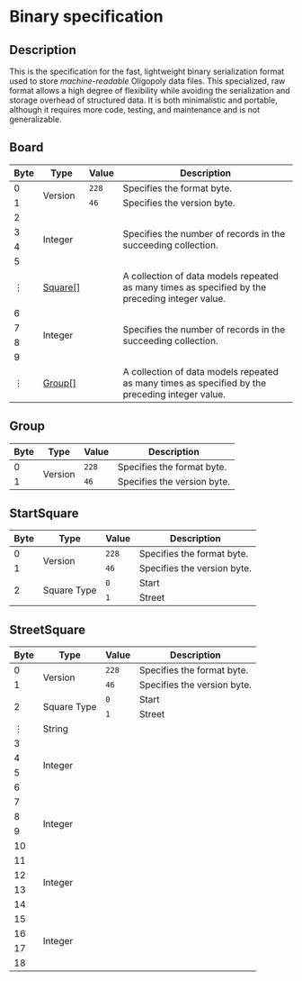 # Binary specification
## Description
This is the specification for the fast, lightweight binary serialization format used to store _machine-readable_ Oligopoly data files. This specialized, raw format allows a high degree of flexibility while avoiding the serialization and storage overhead of structured data. It is both minimalistic and portable, although it requires more code, testing, and maintenance and is not generalizable.
## Board
<table>
  <thead>
    <tr>
      <th>Byte</th>
      <th>Type</th>
      <th>Value</th>
      <th>Description</th>
    </tr>
  </thead>
  <tbody>
    <tr>
      <td>0</td>
      <td rowspan="2">Version</td>
      <td>
        <code>228</code>
      </td>
      <td>Specifies the format byte.</td>
    </tr>
    <tr>
      <td>1</td>
      <td>
        <code>46</code>
      </td>
      <td>Specifies the version byte.</td>
    </tr>
    <tr>
      <td>2</td>
      <td rowspan="4">Integer</td>
      <td></td>
      <td rowspan="4">Specifies the number of records in the succeeding collection.</td>
    </tr>
    <tr>
      <td>3</td>
    </tr>
    <tr>
      <td>4</td>
    </tr>
    <tr>
      <td>5</td>
    </tr>
    <tr>
      <td>⋮</td>
      <td>
        <a href="#Square">Square[]</a>
      </td>
      <td></td>
      <td>A collection of data models repeated as many times as specified by the preceding integer value.</td>
    </tr>
    <tr>
      <td>6</td>
      <td rowspan="4">Integer</td>
      <td></td>
      <td rowspan="4">Specifies the number of records in the succeeding collection.</td>
    </tr>
    <tr>
      <td>7</td>
    </tr>
    <tr>
      <td>8</td>
    </tr>
    <tr>
      <td>9</td>
    </tr>
    <tr>
      <td>⋮</td>
      <td>
        <a href="#Group">Group[]</a>
      </td>
      <td></td>
      <td>A collection of data models repeated as many times as specified by the preceding integer value.</td>
    </tr>
  </tbody>
</table>

## Group
<table>
  <thead>
    <tr>
      <th>Byte</th>
      <th>Type</th>
      <th>Value</th>
      <th>Description</th>
    </tr>
  </thead>
  <tbody>
    <tr>
      <td>0</td>
      <td rowspan="2">Version</td>
      <td>
        <code>228</code>
      </td>
      <td>Specifies the format byte.</td>
    </tr>
    <tr>
      <td>1</td>
      <td>
        <code>46</code>
      </td>
      <td>Specifies the version byte.</td>
    </tr>
  </tbody>
</table>

## StartSquare
<table>
  <thead>
    <tr>
      <th>Byte</th>
      <th>Type</th>
      <th>Value</th>
      <th>Description</th>
    </tr>
  </thead>
  <tbody>
    <tr>
      <td>0</td>
      <td rowspan="2">Version</td>
      <td>
        <code>228</code>
      </td>
      <td>Specifies the format byte.</td>
    </tr>
    <tr>
      <td>1</td>
      <td>
        <code>46</code>
      </td>
      <td>Specifies the version byte.</td>
    </tr>
    <tr>
      <td rowspan="2">2</td>
      <td rowspan="2">Square Type</td>
      <td>
        <code>0</code>
      </td>
      <td>Start</td>
    </tr>
    <tr>
      <td>
        <code>1</code>
      </td>
      <td>Street</td>
    </tr>
  </tbody>
</table>

## StreetSquare
<table>
  <thead>
    <tr>
      <th>Byte</th>
      <th>Type</th>
      <th>Value</th>
      <th>Description</th>
    </tr>
  </thead>
  <tbody>
    <tr>
      <td>0</td>
      <td rowspan="2">Version</td>
      <td>
        <code>228</code>
      </td>
      <td>Specifies the format byte.</td>
    </tr>
    <tr>
      <td>1</td>
      <td>
        <code>46</code>
      </td>
      <td>Specifies the version byte.</td>
    </tr>
    <tr>
      <td rowspan="2">2</td>
      <td rowspan="2">Square Type</td>
      <td>
        <code>0</code>
      </td>
      <td>Start</td>
    </tr>
    <tr>
      <td>
        <code>1</code>
      </td>
      <td>Street</td>
    </tr>
    <tr>
      <td>⋮</td>
      <td>String</td>
      <td></td>
      <td></td>
    </tr>
    <tr>
      <td>3</td>
      <td rowspan="4">Integer</td>
      <td></td>
      <td></td>
    </tr>
    <tr>
      <td>4</td>
    </tr>
    <tr>
      <td>5</td>
    </tr>
    <tr>
      <td>6</td>
    </tr>
    <tr>
      <td>7</td>
      <td rowspan="4">Integer</td>
      <td></td>
      <td></td>
    </tr>
    <tr>
      <td>8</td>
    </tr>
    <tr>
      <td>9</td>
    </tr>
    <tr>
      <td>10</td>
    </tr>
    <tr>
      <td>11</td>
      <td rowspan="4">Integer</td>
      <td></td>
      <td></td>
    </tr>
    <tr>
      <td>12</td>
    </tr>
    <tr>
      <td>13</td>
    </tr>
    <tr>
      <td>14</td>
    </tr>
    <tr>
      <td>15</td>
      <td rowspan="4">Integer</td>
      <td></td>
      <td></td>
    </tr>
    <tr>
      <td>16</td>
    </tr>
    <tr>
      <td>17</td>
    </tr>
    <tr>
      <td>18</td>
    </tr>
  </tbody>
</table>

